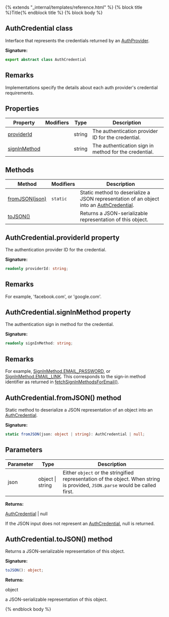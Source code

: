 {% extends "_internal/templates/reference.html" %}
{% block title %}Title{% endblock title %}
{% block body %}

## AuthCredential class

Interface that represents the credentials returned by an [AuthProvider](./auth-types.authprovider.md#authprovider_interface)<!-- -->.

<b>Signature:</b>

```typescript
export abstract class AuthCredential 
```

## Remarks

Implementations specify the details about each auth provider's credential requirements.

## Properties

|  Property | Modifiers | Type | Description |
|  --- | --- | --- | --- |
|  [providerId](./auth-types.authcredential.md#authcredentialproviderid_property) |  | string | The authentication provider ID for the credential. |
|  [signInMethod](./auth-types.authcredential.md#authcredentialsigninmethod_property) |  | string | The authentication sign in method for the credential. |

## Methods

|  Method | Modifiers | Description |
|  --- | --- | --- |
|  [fromJSON(json)](./auth-types.authcredential.md#authcredentialfromjson_method) | <code>static</code> | Static method to deserialize a JSON representation of an object into an [AuthCredential](./auth-types.authcredential.md#authcredential_class)<!-- -->. |
|  [toJSON()](./auth-types.authcredential.md#authcredentialtojson_method) |  | Returns a JSON-serializable representation of this object. |

## AuthCredential.providerId property

The authentication provider ID for the credential.

<b>Signature:</b>

```typescript
readonly providerId: string;
```

## Remarks

For example, 'facebook.com', or 'google.com'.

## AuthCredential.signInMethod property

The authentication sign in method for the credential.

<b>Signature:</b>

```typescript
readonly signInMethod: string;
```

## Remarks

For example, [SignInMethod.EMAIL\_PASSWORD](./auth-types.md#signinmethodemail_password_enummember)<!-- -->, or [SignInMethod.EMAIL\_LINK](./auth-types.md#signinmethodemail_link_enummember)<!-- -->. This corresponds to the sign-in method identifier as returned in [fetchSignInMethodsForEmail()](./auth.md#fetchsigninmethodsforemail_function)<!-- -->.

## AuthCredential.fromJSON() method

Static method to deserialize a JSON representation of an object into an [AuthCredential](./auth-types.authcredential.md#authcredential_class)<!-- -->.

<b>Signature:</b>

```typescript
static fromJSON(json: object | string): AuthCredential | null;
```

## Parameters

|  Parameter | Type | Description |
|  --- | --- | --- |
|  json | object \| string | Either <code>object</code> or the stringified representation of the object. When string is provided, <code>JSON.parse</code> would be called first. |

<b>Returns:</b>

[AuthCredential](./auth-types.authcredential.md#authcredential_class) \| null

If the JSON input does not represent an [AuthCredential](./auth-types.authcredential.md#authcredential_class)<!-- -->, null is returned.

## AuthCredential.toJSON() method

Returns a JSON-serializable representation of this object.

<b>Signature:</b>

```typescript
toJSON(): object;
```
<b>Returns:</b>

object

a JSON-serializable representation of this object.

{% endblock body %}
